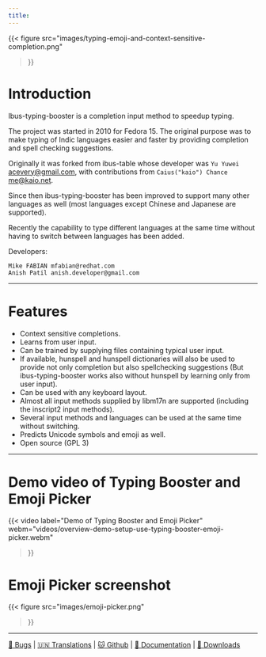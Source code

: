 ```yaml
---
title: 
---
```


{{<
figure src="images/typing-emoji-and-context-sensitive-completion.png"
>}}

# Introduction

Ibus-typing-booster is a completion input method to speedup typing.

The project was started in 2010 for Fedora 15. The original purpose was to make typing of Indic languages easier and faster by providing completion and spell checking suggestions.

Originally it was forked from ibus-table whose developer was ```Yu Yuwei``` acevery@gmail.com, with contributions from ```Caius("kaio") Chance``` me@kaio.net.

Since then ibus-typing-booster has been improved to support many other languages as well (most languages except Chinese and Japanese are supported).

Recently the capability to type different languages at the same time without having to switch between languages has been added.

Developers:
```
Mike FABIAN mfabian@redhat.com
Anish Patil anish.developer@gmail.com
```

-------------

# Features
* Context sensitive completions.
* Learns from user input.
* Can be trained by supplying files containing typical user input.
* If available, hunspell and hunspell dictionaries will also be used to provide not only completion but also spellchecking suggestions (But ibus-typing-booster works also without hunspell by learning only from user input).
* Can be used with any keyboard layout.
* Almost all input methods supplied by libm17n are supported (including the inscript2 input methods).
* Several input methods and languages can be used at the same time without switching.
* Predicts Unicode symbols and emoji as well.
* Open source (GPL 3)

-------------

# Demo video of Typing Booster and Emoji Picker

{{<
video label="Demo of Typing Booster and Emoji Picker"
webm="videos/overview-demo-setup-use-typing-booster-emoji-picker.webm"
>}}

# Emoji Picker screenshot

{{<
figure src="images/emoji-picker.png"
>}}

-------------

[🐞 Bugs](https://github.com/mike-fabian/ibus-typing-booster/issues)
|
[🇺🇳 Translations](https://translate.fedoraproject.org/projects/ibus-typing-booster)
|
[🐱 Github](https://github.com/mike-fabian/ibus-typing-booster)
|
[📖 Documentation](https://mike-fabian.github.io/ibus-typing-booster/docs/)
|
[🎁 Downloads](https://mike-fabian.github.io/ibus-typing-booster/downloads/)